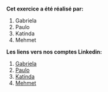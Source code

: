 


























**Cet exercice a été réalisé par:**

1. Gabriela
2. Paulo
3. Katinda
4. Mehmet

**Les liens vers nos comptes Linkedin:**

1. [Gabriela](https://www.linkedin.com/in/mar%C3%ADa-gabriela-richards-85b974203/)
2. [Paulo](https://www.linkedin.com/in/paulolvsn)
3. [Katinda](https://linkedin.com/in/katinda-mangala-b7626519a)
4. [Mehmet](https://www.linkedin.com/in/mehmet-ugurlu/)
